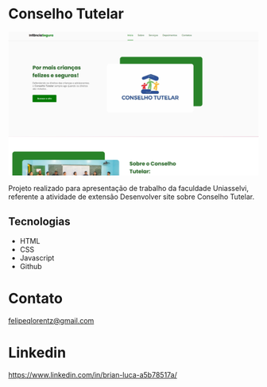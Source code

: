 # Conselho Tutelar 
![preview](./assets/conselho.png)
 
Projeto realizado para apresentação de trabalho da faculdade Uniasselvi, referente a atividade de extensão Desenvolver site sobre Conselho Tutelar. 

## Tecnologias
- HTML 
- CSS
- Javascript
- Github 

# Contato 
felipeqlorentz@gmail.com

# Linkedin
https://www.linkedin.com/in/brian-luca-a5b78517a/
